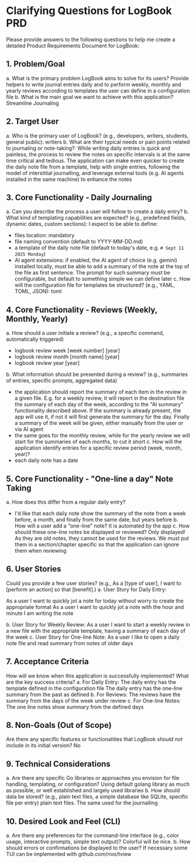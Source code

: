 # Clarifying Questions for LogBook PRD

Please provide answers to the following questions to help me create a detailed Product Requirements Document for LogBook:

## 1. Problem/Goal
a. What is the primary problem LogBook aims to solve for its users? Provide helpers to write journal entries daily and to perform weekly, monthly and yearly reviews according to templates the user can define in a configuration file
b. What is the main goal we want to achieve with this application? Streamline Journaling

## 2. Target User
a. Who is the primary user of LogBook? (e.g., developers, writers, students, general public): writers
b. What are their typical needs or pain points related to journaling or note-taking?: While writing daily entries is quick and painless, the process to review the notes on specific intervals is at the same time critical and tedious. The application can make even quicker to create the daily note file from a template, help with single entries, following the model of interstitial journalling, and leverage external tools (e.g. AI agents installed in the same machine) to enhance the notes

## 3. Core Functionality - Daily Journaling
a. Can you describe the process a user will follow to create a daily entry?
b. What kind of templating capabilities are expected? (e.g., predefined fields, dynamic dates, custom sections):
  I expect to be able to define:
  * files location: mandatory
  * file naming convention (default to YYYY-MM-DD.md)
  * a template of the daily note file (default to today's date, e.g. `# Sept 11 2025 Monday`)
  * AI agent extensions: if enabled, the AI agent of choice (e.g. gemini) installed locally, must be able to add a summary of the note at the top of the file as first sentence. The prompt for such summary must be configurable, but default to something simple we can define later
c. How will the configuration file for templates be structured? (e.g., YAML, TOML, JSON): toml

## 4. Core Functionality - Reviews (Weekly, Monthly, Yearly)
a. How should a user initiate a review? (e.g., a specific command, automatically triggered)
* logbook review week [week number] [year]
* logbook review month [month name] [year]
* logbook review year [year]

b. What information should be presented during a review? (e.g., summaries of entries, specific prompts, aggregated data)
* the application should report the summary of each item in the review in a given file. E.g. for a weekly review, it will report in the destination file the summary of each day of the week, according to the "AI summary" functionality described above. If the summary is already present, the app will use it, if not it will first generate the summary for the day. Finally a summary of the week will be given, either manually from the user or via AI agent
* the same goes for the monthly review, while for the yearly review we will start for the summaries of each months, to cut it short
c. How will the application identify entries for a specific review period (week, month, year)?
* each daily note has a date

## 5. Core Functionality - "One-line a day" Note Taking
a. How does this differ from a regular daily entry?
* I'd like that each daily note show the summary of the note from a week before, a month, and finally from the same date, but years before
b. How will a user add a "one-line" note? It is automated by the app
c. How should these one-line notes be displayed or reviewed? Only displayed! As they are old notes, they cannot be used for the reviews. We must put them in a section/chapter specific so that the application can ignore them when reviewing

## 6. User Stories
Could you provide a few user stories? (e.g., As a [type of user], I want to [perform an action] so that [benefit].)
a. User Story for Daily Entry:

As a user I want to quickly jot a note for today without worry to create the appropriate format
As a user I want to quickly jot a note with the hour and minute I am writing the note

b. User Story for Weekly Review:
As a user I want to start a weekly review in a new file with the appropriate template, having a summary of each day of the week
c. User Story for One-line Note:
As a user I like to open a daily note file and read summary from notes of older days

## 7. Acceptance Criteria
How will we know when this application is successfully implemented? What are the key success criteria?
a. For Daily Entry:
The daily entry has the template defined in the configuration file
The daily entry has the one-line summary from the past as defined
b. For Reviews:
The reviews have the summary from the days of the week under review
c. For One-line Notes:
The one line notes show summary from the defined days

## 8. Non-Goals (Out of Scope)
Are there any specific features or functionalities that LogBook *should not* include in its initial version? No

## 9. Technical Considerations
a. Are there any specific Go libraries or approaches you envision for file handling, templating, or configuration? Using default golang library as much as possible, or well established and largely used libraries
b. How should data be stored? (e.g., plain text files, a simple database like SQLite, specific file per entry)
plain text files. The same used for the journalling

## 10. Desired Look and Feel (CLI)
a. Are there any preferences for the command-line interface (e.g., color usage, interactive prompts, simple text output)? Colorful will be nice.
b. How should errors or confirmations be displayed to the user? If necessary some TUI can be implemented with github.com/rivo/tview



